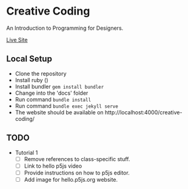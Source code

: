 # Creative Coding

An Introduction to Programming for Designers.

[Live Site](https://awarua.github.io/creative-coding/)

## Local Setup

* Clone the repository
* Install ruby ()
* Install bundler ```gem install bundler```
* Change into the 'docs' folder
* Run command ```bundle install```
* Run command ```bundle exec jekyll serve```
* The website should be available on http://localhost:4000/creative-coding/

## TODO

* Tutorial 1
  * [ ] Remove references to class-specific stuff.
  * [ ] Link to hello p5js video
  * [ ] Provide instructions on how to p5js editor.
  * [ ] Add image for hello.p5js.org website.
